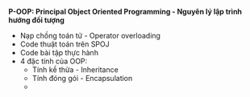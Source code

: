 **P-OOP: Principal Object Oriented Programming - Nguyên lý lập trình hướng đối tượng**
- Nạp chồng toán tử - Operator overloading
- Code thuật toán trên SPOJ
- Code bài tập thực hành
- 4 đặc tính của OOP:
    - Tính kề thừa - Inheritance
    - Tính đóng gói - Encapsulation
    - 
